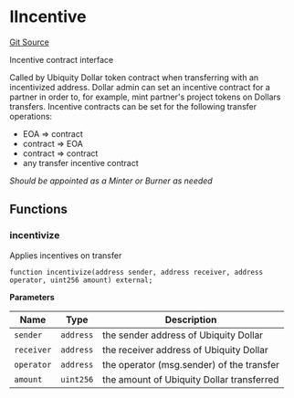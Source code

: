 # IIncentive
[Git Source](https://github.com/tungbq/ubiquity-dollar/blob/021a1767655c717ff939fd1e4c995d537ff29f07/src/dollar/interfaces/IIncentive.sol)

Incentive contract interface

Called by Ubiquity Dollar token contract when transferring with an incentivized address.
Dollar admin can set an incentive contract for a partner in order to, for example, mint partner's
project tokens on Dollars transfers. Incentive contracts can be set for the following transfer operations:
- EOA => contract
- contract => EOA
- contract => contract
- any transfer incentive contract

*Should be appointed as a Minter or Burner as needed*


## Functions
### incentivize

Applies incentives on transfer


```solidity
function incentivize(address sender, address receiver, address operator, uint256 amount) external;
```
**Parameters**

|Name|Type|Description|
|----|----|-----------|
|`sender`|`address`|the sender address of Ubiquity Dollar|
|`receiver`|`address`|the receiver address of Ubiquity Dollar|
|`operator`|`address`|the operator (msg.sender) of the transfer|
|`amount`|`uint256`|the amount of Ubiquity Dollar transferred|


